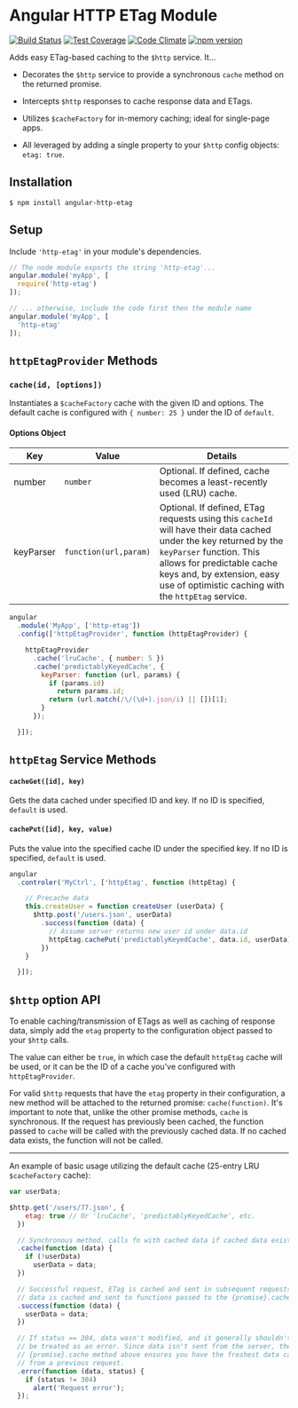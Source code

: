 # Angular HTTP ETag Module

[![Build Status](https://travis-ci.org/shaungrady/angular-http-etag.svg?branch=master)](https://travis-ci.org/shaungrady/angular-http-etag)
[![Test Coverage](https://codeclimate.com/github/shaungrady/angular-http-etag/badges/coverage.svg)](https://codeclimate.com/github/shaungrady/angular-http-etag/coverage)
[![Code Climate](https://codeclimate.com/github/shaungrady/angular-http-etag/badges/gpa.svg)](https://codeclimate.com/github/shaungrady/angular-http-etag)
[![npm version](https://badge.fury.io/js/angular-http-etag.svg)](http://badge.fury.io/js/angular-http-etag)

Adds easy ETag-based caching to the `$http` service. It...

* Decorates the `$http` service to provide a synchronous `cache` method on the
returned promise.

* Intercepts `$http` responses to cache response data and ETags.

* Utilizes `$cacheFactory` for in-memory caching; ideal for single-page apps.

* All leveraged by adding a single property to your `$http` config objects: `etag: true`.


## Installation

`$ npm install angular-http-etag`


## Setup

Include `'http-etag'` in your module's dependencies.

``` javascript
// The node module exports the string 'http-etag'...
angular.module('myApp', [
  require('http-etag')
]);

// ... otherwise, include the code first then the module name
angular.module('myApp', [
  'http-etag'
]);
```

## `httpEtagProvider` Methods
### `cache(id, [options])`
Instantiates a `$cacheFactory` cache with the given ID and options.
The default cache is configured with `{ number: 25 }` under the ID of `default`.

#### Options Object
| Key | Value | Details |
|-----|-------|---------|
| number | `number` |  Optional. If defined, cache becomes a least-recently used (LRU) cache. |
| keyParser | `function(url,param)` | Optional. If defined, ETag requests using this `cacheId` will have their data cached under the key returned by the `keyParser` function. This allows for predictable cache keys and, by extension, easy use of optimistic caching with the `httpEtag` service.



``` javascript
angular
  .module('MyApp', ['http-etag'])
  .config(['httpEtagProvider', function (httpEtagProvider) {

    httpEtagProvider
      .cache('lruCache', { number: 5 })
      .cache('predictablyKeyedCache', {
        keyParser: function (url, params) {
          if (params.id)
            return params.id;
          return (url.match(/\/(\d+).json/i) || [])[1];
        }
      });

  }]);
```


## `httpEtag` Service Methods

#### `cacheGet([id], key)`
Gets the data cached under specified ID and key. If no ID is specified, `default` is used.

#### `cachePut([id], key, value)`
Puts the value into the specified cache ID under the specified key. If no ID is specified, `default` is used.


``` javascript
angular
  .controler('MyCtrl', ['httpEtag', function (httpEtag) {

    // Precache data
    this.createUser = function createUser (userData) {
      $http.post('/users.json', userData)
        .success(function (data) {
          // Assume server returns new user id under data.id
          httpEtag.cachePut('predictablyKeyedCache', data.id, userData);
        })
    }

  }]);
```



## `$http` option API

To enable caching/transmission of ETags as well as caching of response data, simply
add the `etag` property to the configuration object passed to your `$http` calls.

The value can either be `true`, in which case the default `httpEtag` cache will
be used, or it can be the ID of a cache you've configured with `httpEtagProvider`.

For valid `$http` requests that have the `etag` property in their configuration,
a new method will be attached to the returned promise: `cache(function)`. It's
important to note that, unlike the other promise methods, `cache` is synchronous.
If the request has previously been cached, the function passed to `cache` will
be called with the previously cached data. If no cached data exists, the function
will not be called.

---

An example of basic usage utilizing the default cache (25-entry LRU `$cacheFactory` cache):

``` javascript
var userData;

$http.get('/users/77.json', {
    etag: true // Or 'lruCache', 'predictablyKeyedCache', etc.
  })

  // Synchronous method, calls fn with cached data if cached data exists
  .cache(function (data) {
    if (!userData)
      userData = data;
  })

  // Successful request, ETag is cached and sent in subsequent requests, response
  // data is cached and sent to functions passed to the {promise}.cache method
  .success(function (data) {
    userData = data;
  })

  // If status == 304, data wasn't modified, and it generally shouldn't
  // be treated as an error. Since data isn't sent from the server, the
  // {promise}.cache method above ensures you have the freshest data cached
  // from a previous request.
  .error(function (data, status) {
    if (status != 304)
      alert('Request error');
  });
```
